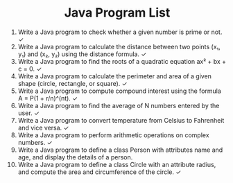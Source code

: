 <h1 align="center"> Java Program List </h1>

1. Write a Java program to check whether a given number is prime or not. ✓
2. Write a Java program to calculate the distance between two points (x₁, y₁) and (x₂, y₂) using the distance formula. ✓
3. Write a Java program to find the roots of a quadratic equation ax² + bx + c = 0. ✓
4. Write a Java program to calculate the perimeter and area of a given shape (circle, rectangle, or square). ✓
5. Write a Java program to compute compound interest using the formula A = P(1 + r/n)^(nt). ✓
6. Write a Java program to find the average of N numbers entered by the user. ✓
7. Write a Java program to convert temperature from Celsius to Fahrenheit and vice versa. ✓
8. Write a Java program to perform arithmetic operations on complex numbers. ✓
9. Write a Java program to define a class Person with attributes name and age, and display the details of a person.
10. Write a Java program to define a class Circle with an attribute radius, and compute the area and circumference of the circle. ✓
